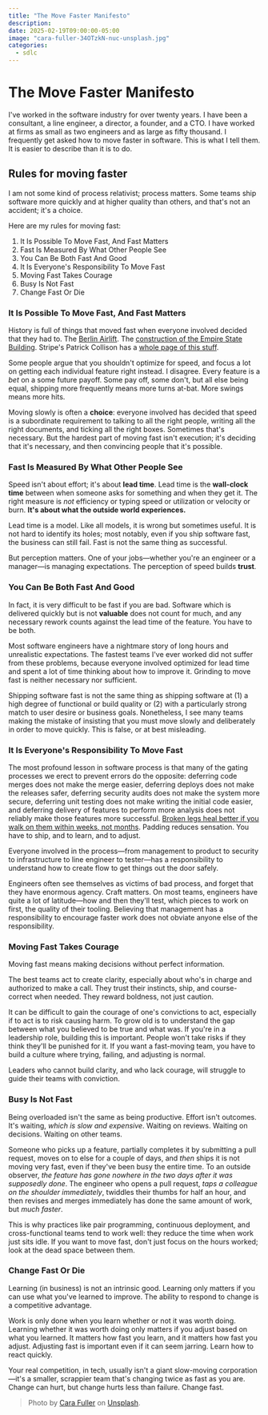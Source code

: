 ```yaml
---
title: "The Move Faster Manifesto"
description:
date: 2025-02-19T09:00:00-05:00
image: "cara-fuller-34OTzkN-nuc-unsplash.jpg"
categories:
  - sdlc
---
```


# The Move Faster Manifesto

I've worked in the software industry for over twenty years. I have been a consultant, a line engineer, a director, a founder, and a CTO. I have worked at firms as small as two engineers and as large as fifty thousand. I frequently get asked how to move faster in software. This is what I tell them. It is easier to describe than it is to do.

## Rules for moving faster

I am not some kind of process relativist; process matters. Some teams ship software more quickly and at higher quality than others, and that's not an accident; it's a choice.

Here are my rules for moving fast:

1. It Is Possible To Move Fast, And Fast Matters
2. Fast Is Measured By What Other People See
3. You Can Be Both Fast And Good
4. It Is Everyone's Responsibility To Move Fast
5. Moving Fast Takes Courage
6. Busy Is Not Fast
7. Change Fast Or Die

### It Is Possible To Move Fast, And Fast Matters

History is full of things that moved fast when everyone involved decided that they had to. The [Berlin Airlift](https://history.state.gov/milestones/1945-1952/berlin-airlift). The [construction of the Empire State Building](https://chrisgagne.com/1255/mary-poppendiecks-the-tyranny-of-the-plan/). Stripe's Patrick Collison has a [whole page of this stuff](https://patrickcollison.com/fast).

Some people argue that you shouldn't optimize for speed, and focus a lot on getting each individual feature right instead. I disagree. Every feature is a _bet_ on a some future payoff. Some pay off, some don't, but all else being equal, shipping more frequently means more turns at-bat. More swings means more hits.

Moving slowly is often a **choice**: everyone involved has decided that speed is a subordinate requirement to talking to all the right people, writing all the right documents, and ticking all the right boxes. Sometimes that's necessary. But the hardest part of moving fast isn't execution; it's deciding that it's necessary, and then convincing people that it's possible.

### Fast Is Measured By What Other People See

Speed isn't about effort; it's about **lead time**. Lead time is the **wall-clock time** between when someone asks for something and when they get it. The right measure is _not_ efficiency or typing speed or utilization or velocity or burn. **It's about what the outside world experiences.**

Lead time is a model. Like all models, it is wrong but sometimes useful. It is not hard to identify its holes; most notably, even if you ship software fast, the business can still fail. Fast is not the same thing as successful.

But perception matters. One of your jobs—whether you're an engineer or a manager—is managing expectations. The perception of speed builds **trust**.

### You Can Be Both Fast And Good

In fact, it is very difficult to be fast if you are bad. Software which is delivered quickly but is not **valuable** does not count for much, and any necessary rework counts against the lead time of the feature. You have to be both.

Most software engineers have a nightmare story of long hours and unrealistic expectations. The fastest teams I've ever worked did not suffer from these problems, because everyone involved optimized for lead time and spent a lot of time thinking about how to improve it. Grinding to move fast is neither necessary nor sufficient.

Shipping software fast is not the same thing as shipping software at (1) a high degree of functional or build quality or (2) with a particularly strong match to user desire or business goals. Nonetheless, I see many teams making the mistake of insisting that you must move slowly and deliberately in order to move quickly. This is false, or at best misleading.

### It Is Everyone's Responsibility To Move Fast

The most profound lesson in software process is that many of the gating processes we erect to prevent errors do the opposite: deferring code merges does not make the merge easier, deferring deploys does not make the releases safer, deferring security audits does not make the system more secure, deferring unit testing does not make writing the initial code easier, and deferring delivery of features to perform more analysis does not reliably make those features more successful. [Broken legs heal better if you walk on them within weeks, not months](https://www.scientificamerican.com/article/broken-legs-and-ankles-heal-better-if-you-walk-on-them-within-weeks/). Padding reduces sensation. You have to ship, and to learn, and to adjust.

Everyone involved in the process—from management to product to security to infrastructure to line engineer to tester—has a responsibility to understand how to create flow to get things out the door safely.

Engineers often see themselves as victims of bad process, and forget that they have enormous agency. Craft matters. On most teams, engineers have quite a lot of latitude—how and then they'll test, which pieces to work on first, the quality of their tooling. Believing that management has a responsibility to encourage faster work does not obviate anyone else of the responsibility.

### Moving Fast Takes Courage

Moving fast means making decisions without perfect information.

The best teams act to create clarity, especially about who's in charge and authorized to make a call. They trust their instincts, ship, and course-correct when needed. They reward boldness, not just caution.

It can be difficult to gain the courage of one's convictions to act, especially if to act is to risk causing harm. To grow old is to understand the gap between what you believed to be true and what was. If you're in a leadership role, building this is important. People won't take risks if they think they'll be punished for it. If you want a fast-moving team, you have to build a culture where trying, failing, and adjusting is normal.

Leaders who cannot build clarity, and who lack courage, will struggle to guide their teams with conviction.

### Busy Is Not Fast

Being overloaded isn't the same as being productive. Effort isn't outcomes. It's waiting, _which is slow and expensive_. Waiting on reviews. Waiting on decisions. Waiting on other teams.

Someone who picks up a feature, partially completes it by submitting a pull request, moves on to else for a couple of days, and _then_ ships it is not moving very fast, even if they've been busy the entire time. To an outside observer, _the feature has gone nowhere in the two days after it was supposedly done_. The engineer who opens a pull request, _taps a colleague on the shoulder immediately_, twiddles their thumbs for half an hour, and then revises and merges immediately has done the same amount of work, but _much faster_.

This is why practices like pair programming, continuous deployment, and cross-functional teams tend to work well: they reduce the time when work just sits idle. If you want to move fast, don't just focus on the hours worked; look at the dead space between them.

### Change Fast Or Die

Learning (in business) is not an intrinsic good. Learning only matters if you can use what you've learned to improve. The ability to respond to change is a competitive advantage.

Work is only done when you learn whether or not it was worth doing. Learning whether it was worth doing only matters if you adjust based on what you learned. It matters how fast you learn, and it matters how fast you adjust. Adjusting fast is important even if it can seem jarring. Learn how to react quickly.

Your real competition, in tech, usually isn't a giant slow-moving corporation—it's a smaller, scrappier team that's changing twice as fast as you are. Change can hurt, but change hurts less than failure. Change fast.

> Photo by <a href="https://unsplash.com/@caraventurera?utm_content=creditCopyText&utm_medium=referral&utm_source=unsplash">Cara Fuller</a> on <a href="https://unsplash.com/photos/cheetah-running-on-brown-field-34OTzkN-nuc?utm_content=creditCopyText&utm_medium=referral&utm_source=unsplash">Unsplash</a>.
